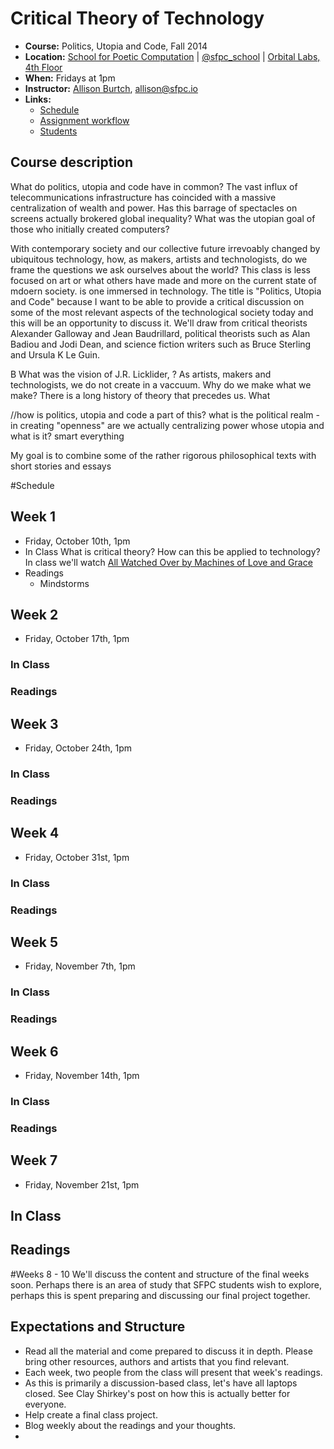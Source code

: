 # Critical Theory of Technology

* **Course:** Politics, Utopia and Code, Fall 2014
* **Location:** [School for Poetic Computation](http://sfpc.io/) | [@sfpc_school](https://twitter.com/sfpc_school) | [Orbital Labs, 4th Floor](http://orbitalnyc.com/)
* **When:** Fridays at 1pm
* **Instructor:** [Allison Burtch](http://allisonburtch.net), [allison@sfpc.io](mailto:allison@sfpc.io)
* **Links:**
    * [Schedule](schedule.md)
    * [Assignment workflow](workflow.md)
    * [Students]()

## Course description

What do politics, utopia and code have in common? The vast influx of telecommunications infrastructure has coincided with a massive centralization of wealth and power. Has this barrage of spectacles on screens actually brokered global inequality? What was the utopian goal of those who initially created computers?

With contemporary society and our collective future irrevoably changed by ubiquitous technology, how, as makers, artists and technologists, do we frame the questions we ask ourselves about the world? This class is less focused on art or what others have made and more on the current state of mdoern society. is one immersed in technology. The title is "Politics, Utopia and Code" because I want to be able to provide a critical discussion on some of the most relevant aspects of the technological society today and this will be an opportunity to discuss it. We'll draw from critical theorists Alexander Galloway and Jean Baudrillard, political theorists such as Alan Badiou and Jodi Dean, and science fiction writers such as Bruce Sterling and Ursula K Le Guin. 

B What was the vision of J.R. Licklider, ? 
As artists, makers and technologists, we do not create in a vaccuum. Why do we make what we make? There is a long history of theory that precedes us. What

//how is politics, utopia and code a part of this?
what is the political realm - in creating "openness" are we actually centralizing power
whose utopia and what is it?
smart everything

My goal is to combine some of the rather rigorous philosophical texts with short stories and essays

#Schedule

## Week 1
* Friday, October 10th, 1pm
* In Class
What is critical theory? How can this be applied to technology? In class we'll watch [All Watched Over by Machines of Love and Grace](https://vimeo.com/38724174)
* Readings 
	* Mindstorms


## Week 2
* Friday, October 17th, 1pm

### In Class

### Readings 

## Week 3
* Friday, October 24th, 1pm

### In Class

### Readings 

## Week 4
* Friday, October 31st, 1pm

### In Class

### Readings 

## Week 5
* Friday, November 7th, 1pm
### In Class
### Readings 

## Week 6
* Friday, November 14th, 1pm
### In Class
### Readings 

## Week 7
* Friday, November 21st, 1pm
## In Class
## Readings 

#Weeks 8 - 10 
We'll discuss the content and structure of the final weeks soon. Perhaps there is an area of study that SFPC students wish to explore, perhaps this is spent preparing and discussing our final project together.

## Expectations and Structure

* Read all the material and come prepared to discuss it in depth. Please bring other resources, authors and artists that you find relevant.
* Each week, two people from the class will present that week's readings. 
* As this is primarily a discussion-based class, let's have all laptops closed. See Clay Shirkey's post on how this is actually better for everyone.
* Help create a final class project.
* Blog weekly about the readings and your thoughts.
* 

